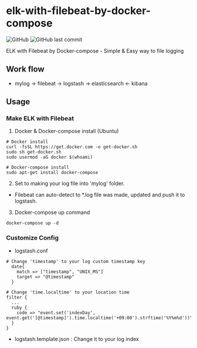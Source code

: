 # elk-with-filebeat-by-docker-compose
![GitHub](https://img.shields.io/github/license/gnokoheat/elk-with-filebeat-by-docker-compose) ![GitHub last commit](https://img.shields.io/github/last-commit/gnokoheat/elk-with-filebeat-by-docker-compose)

ELK with Filebeat by Docker-compose - Simple &amp; Easy way to file logging

## Work flow
- mylog -> filebeat -> logstash -> elasticsearch <- kibana

## Usage

### Make ELK with Filebeat
1. Docker & Docker-compose install (Ubuntu)
```
# Docker install
curl -fsSL https://get.docker.com -o get-docker.sh
sudo sh get-docker.sh
sudo usermod -aG docker $(whoami)
```
```
# Docker-compose install
sudo apt-get install docker-compose
```

2. Set to making your log file into 'mylog' folder.
- Filebeat can auto-detect to *.log file was made, updated and push it to logstash.

3. Docker-compose up command
```
docker-compose up -d
```

### Customize Config
- logstash.conf
```
# Change 'timestamp' to your log custom timestamp key
  date{
    match => ["timestamp", "UNIX_MS"]
    target => "@timestamp"
  }
```
```
# Change 'time.localtime' to your location time
filter {
  ...
  ruby {
    code => "event.set('indexDay', event.get('[@timestamp]').time.localtime('+09:00').strftime('%Y%m%d'))"
  }
}
```
- logstash.template.json : Change it to your log index
